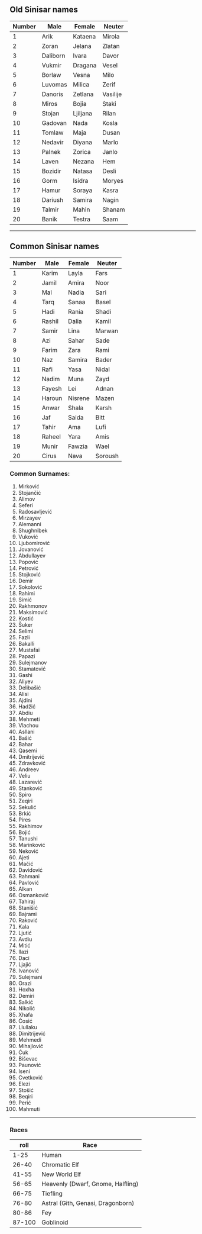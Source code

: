 ## Old Sinisar names

| Number | Male     | Female   | Neuter   |
| ------ | -------- | -------- | -------- |
| 1      | Arik     | Kataena  | Mirola   |
| 2      | Zoran    | Jelana   | Zlatan   |
| 3      | Daliborn | Ivara    | Davor    |
| 4      | Vukmir   | Dragana  | Vesel    |
| 5      | Borlaw   | Vesna    | Milo     |
| 6      | Luvomas  | Milica   | Zerif    |
| 7      | Danoris  | Zetlana  | Vasilije |
| 8      | Miros    | Bojia    | Staki    |
| 9      | Stojan   | Ljiljana | Rilan    |
| 10     | Gadovan  | Nada     | Kosla    |
| 11     | Tomlaw   | Maja     | Dusan    |
| 12     | Nedavir  | Diyana   | Marlo    |
| 13     | Palnek   | Zorica   | Janlo    |
| 14     | Laven    | Nezana   | Hem      |
| 15     | Bozidir  | Natasa   | Desli    |
| 16     | Gorm     | Isidra   | Moryes   |
| 17     | Hamur    | Soraya   | Kasra    |
| 18     | Dariush  | Samira   | Nagin    |
| 19     | Talmir   | Mahin    | Shanam   |
| 20     | Banik    | Testra   | Saam         |

---
## Common Sinisar names

| Number | Male   | Female  | Neuter |
| ------ | ------ | ------- | ------ |
| 1      | Karim  | Layla   | Fars   |
| 2      | Jamil  | Amira   | Noor   |
| 3      | Mal    | Nadia   | Sari   |
| 4      | Tarq   | Sanaa   | Basel  |
| 5      | Hadi   | Rania   | Shadi  |
| 6      | Rashil | Dalia   | Kamil  |
| 7      | Samir  | Lina    | Marwan |
| 8      | Azi    | Sahar   | Sade   |
| 9      | Farim  | Zara    | Rami   |
| 10     | Naz    | Samira  | Bader  |
| 11     | Rafi   | Yasa    | Nidal  |
| 12     | Nadim  | Muna    | Zayd   |
| 13     | Fayesh | Lei     | Adnan  |
| 14     | Haroun | Nisrene | Mazen  |
| 15     | Anwar  | Shala   | Karsh  |
| 16     | Jaf    | Saida   | Bitt   |
| 17     | Tahir  | Ama     | Lufi   |
| 18     | Raheel | Yara    | Amis   |
| 19     | Munir  | Fawzia  | Wael   |
| 20     | Cirus  | Nava    | Soroush       |


### Common Surnames:

1. Mirković
2. Stojančić
3. Alimov
4. Seferi
5. Radosavljević
6. Mirzayev
7. Alemanni
8. Shughnibek
9. Vuković
10. Ljubomirović
11. Jovanović
12. Abdullayev
13. Popović
14. Petrović
15. Stojković
16. Demir
17. Sokolović
18. Rahimi
19. Simić
20. Rakhmonov
21. Maksimović
22. Kostić
23. Šuker
24. Selimi
25. Fazli
26. Bakalli
27. Mustafai
28. Papazi
29. Sulejmanov
30. Stamatović
31. Gashi
32. Aliyev
33. Delibašić
34. Alisi
35. Ajdini
36. Hadžić
37. Abdiu
38. Mehmeti
39. Vlachou
40. Asllani
41. Bašić
42. Bahar
43. Qasemi
44. Dmitrijević
45. Zdravković
46. Andreev
47. Veliu
48. Lazarević
49. Stanković
50. Spiro
51. Zeqiri
52. Sekulić
53. Brkić
54. Pires
55. Rakhimov
56. Bojić
57. Tanushi
58. Marinković
59. Neković
60. Ajeti
61. Mačić
62. Davidović
63. Rahmani
64. Pavlović
65. Alkan
66. Osmanković
67. Tahiraj
68. Stanišić
69. Bajrami
70. Raković
71. Kala
72. Ljutić
73. Avdiu
74. Mitić
75. Ilazi
76. Daci
77. Ljajić
78. Ivanović
79. Sulejmani
80. Orazi
81. Hoxha
82. Demiri
83. Salkić
84. Nikolić
85. Xhafa
86. Ćosić
87. Llullaku
88. Dimitrijević
89. Mehmedi
90. Mihajlović
91. Ćuk
92. Biševac
93. Paunović
94. Iseni
95. Cvetković
96. Elezi
97. Stošić
98. Beqiri
99. Perić
100. Mahmuti

---

### Races

| roll | Race            |
| ---- | --------------- |
| 1-25     | Human           |
| 26-40     | Chromatic Elf   |
| 41-55     | New World Elf   |
| 56-65     | Heavenly (Dwarf, Gnome, Halfling)           |
| 66-75     | Tiefling        |
| 76-80     | Astral (Gith, Genasi, Dragonborn)          |
| 80-86     | Fey |
| 87-100     | Goblinoid       |

